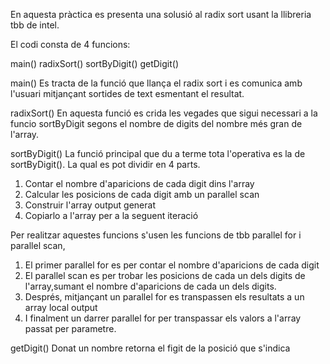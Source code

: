 En aquesta pràctica es presenta una solusió al radix sort usant la llibreria tbb de intel.

El codi consta de 4 funcions:

main()
radixSort()
sortByDigit()
getDigit()

main()
Es tracta de la funció que llança el radix sort i es comunica amb l'usuari mitjançant sortides de text esmentant el resultat. 

radixSort()
En aquesta funció es crida les vegades que sigui necessari a la funcio sortByDigit segons el nombre de digits del nombre més gran de l'array.

sortByDigit()
La funció principal que du a terme tota l'operativa es la de sortByDigit(). La qual es pot dividir en 4 parts.

1. Contar el nombre d'aparicions de cada digit dins l'array
2. Calcular les posicions de cada digit amb un parallel scan
3. Construir l'array output generat
4. Copiarlo a l'array per a la seguent iteració

Per realitzar aquestes funcions s'usen les funcions de tbb parallel for i parallel scan,

1. El primer parallel for es per contar el nombre d'aparicions de cada digit
2. El parallel scan es per trobar les posicions de cada un dels digits de l'array,sumant el nombre d'aparicions de cada un dels digits.
3. Després, mitjançant un parallel for es transpassen els resultats a un array  local output
4. I finalment un darrer parallel for per transpassar els valors a l'array passat per parametre.

getDigit()
Donat un nombre retorna el figit de la posició que s'indica


